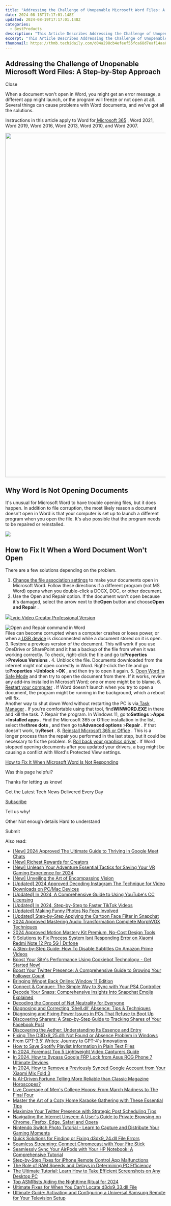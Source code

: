 ```yaml
---
title: "Addressing the Challenge of Unopenable Microsoft Word Files: A Step-by-Step Approach"
date: 2024-08-18T17:17:01.148Z
updated: 2024-08-19T17:17:01.148Z
categories:
  - BestProducts
description: "This Article Describes Addressing the Challenge of Unopenable Microsoft Word Files: A Step-by-Step Approach"
excerpt: "This Article Describes Addressing the Challenge of Unopenable Microsoft Word Files: A Step-by-Step Approach"
thumbnail: https://thmb.techidaily.com/d04a298cb4efeef55fca68d7eaf14aa0f3c43f69fcef497082e91bf17afd4582.jpg
---
```


## Addressing the Challenge of Unopenable Microsoft Word Files: A Step-by-Step Approach

Close 

 When a document won't open in Word, you might get an error message, a different app might launch, or the program will freeze or not open at all. Several things can cause problems with Word documents, and we've got all the solutions.

 Instructions in this article apply to Word for[ Microsoft 365](https://www.lifewire.com/microsoft-office-4156573) , Word 2021, Word 2019, Word 2016, Word 2013, Word 2010, and Word 2007.

<!-- affiliate ads begin -->
<a href="https://versadesk.pxf.io/c/5597632/1892108/21290" target="_top" id="1892108"><img src="//a.impactradius-go.com/display-ad/21290-1892108" border="0" alt="" width="1080" height="1080"/></a><img height="0" width="0" src="https://imp.pxf.io/i/5597632/1892108/21290" style="position:absolute;visibility:hidden;" border="0" />
<!-- affiliate ads end -->
##  Why Word Is Not Opening Documents 

 It's unusual for Microsoft Word to have trouble opening files, but it does happen. In addition to file corruption, the most likely reason a document doesn't open in Word is that your computer is set up to launch a different program when you open the file. It's also possible that the program needs to be repaired or reinstalled.

<!-- affiliate ads begin -->
<a href="https://shop.mondly.com/affiliate.php?ACCOUNT=ATISTUDI&AFFILIATE=108875&PATH=https%3A%2F%2Fwww.mondly.com%3FAFFILIATE%3D108875%26RESOURCE%3D%2BEducational%2B970x90%2B"><img src="https://secure.avangate.com/images/merchant/69c418c33ec2e1a4267fa9bb77fa1428/educational-970x90.gif" border="0"></a>
<!-- affiliate ads end -->
##  How to Fix It When a Word Document Won't Open 

 There are a few solutions depending on the problem.

1. [ Change the file association settings](https://www.lifewire.com/how-to-change-file-associations-in-windows-2624477) to make your documents open in Microsoft Word. Follow these directions if a different program (not MS Word) opens when you double-click a DOCX, DOC, or other document.
2. Use the Open and Repair option. If the document won't open because it's damaged, select the arrow next to the**Open** button and choose**Open and Repair** .  
<!-- affiliate ads begin -->
<a href="https://secure.2checkout.com/order/checkout.php?PRODS=11224199&QTY=1&AFFILIATE=108875&CART=1"><img src="https://secure.avangate.com/images/merchant/e09fdffe648a30658a9657bbed7b2388/products/copy_boxshot_lyricvideo.png" border="0">Lyric Video Creator Professional Version</a>
<!-- affiliate ads end -->
![Open and Repair command in Word](https://www.lifewire.com/thmb/Uqy1JdN9YL2Rbp7K1mqt5O4y5J4=/1500x0/filters:no_upscale():max_bytes(150000):strip_icc():format(webp)/003-microsoft-word-files-wont-open-3540218-cb98ca350e624669bf4b7361e60c5a4f.jpg)  
 Files can become corrupted when a computer crashes or loses power, or when a[ USB device](https://www.lifewire.com/universal-serial-bus-usb-2626039) is disconnected while a document stored on it is open.
3. Restore a previous version of the document. This will work if you use OneDrive or SharePoint and it has a backup of the file from when it was working correctly. To check, right-click the file and go to**Properties** \>**Previous Versions** .
4. Unblock the file. Documents downloaded from the internet might not open correctly in Word. Right-click the file and go to**Properties** \>**Unblock** \>**OK** , and then try to open it again.
5. [ Open Word in Safe Mode](https://www.lifewire.com/using-safe-mode-to-diagnose-word-3540220) and then try to open the document from there. If it works, review any add-ins installed in Microsoft Word; one or more might be to blame.
6. [ Restart your computer](https://www.lifewire.com/how-to-reboot-a-computer-2624568) . If Word doesn't launch when you try to open a document, the program might be running in the background, which a reboot will fix.  
 Another way to shut down Word without restarting the PC is via[ Task Manager](https://www.lifewire.com/task-manager-2626025) . If you're comfortable using that tool, find**WINWORD.EXE** in there and kill the task.
7. Repair the program. In Windows 11, go to**Settings** \>**Apps** \>**Installed apps** . Find the Microsoft 365 or Office installation in the list, select the**three dots** , and then go to**Advanced options** \>**Repair** . If that doesn't work, try**Reset** .
8. [ Reinstall Microsoft 365 or Office](https://www.lifewire.com/what-is-the-proper-way-to-reinstall-a-software-program-2624478) . This is a longer process than the repair you performed in the last step, but it could be necessary to fix the problem.
9. [ Roll back your graphics driver](https://www.lifewire.com/how-to-roll-back-a-driver-in-windows-2619217) . If Word stopped opening documents after you updated your drivers, a bug might be causing a conflict with Word's Protected View settings.

[  How to Fix It When Microsoft Word Is Not Responding ](https://www.lifewire.com/fix-microsoft-word-not-responding-4688998) 

Was this page helpful?

Thanks for letting us know!

 Get the Latest Tech News Delivered Every Day

[ Subscribe ](https://www.lifewire.com/#) 

Tell us why!

 Other  Not enough details  Hard to understand 

 Submit 

<ins class="adsbygoogle"
     style="display:block"
     data-ad-format="autorelaxed"
     data-ad-client="ca-pub-7571918770474297"
     data-ad-slot="1223367746"></ins>



<ins class="adsbygoogle"
     style="display:block"
     data-ad-client="ca-pub-7571918770474297"
     data-ad-slot="8358498916"
     data-ad-format="auto"
     data-full-width-responsive="true"></ins>

<span class="atpl-alsoreadstyle">Also read:</span>
<div><ul>
<li><a href="https://on-screen-recording.techidaily.com/new-2024-approved-the-ultimate-guide-to-thriving-in-google-meet-chats/"><u>[New] 2024 Approved  The Ultimate Guide to Thriving in Google Meet Chats</u></a></li>
<li><a href="https://youtube-webster.techidaily.com/ichest-rewards-for-creators/"><u>[New] Richest Rewards for Creators</u></a></li>
<li><a href="https://screen-mirroring-recording.techidaily.com/new-unleash-your-adventure-essential-tactics-for-saving-your-vr-gaming-experience-for-2024/"><u>[New] Unleash Your Adventure  Essential Tactics for Saving Your VR Gaming Experience for 2024</u></a></li>
<li><a href="https://some-tips.techidaily.com/new-unveiling-the-art-of-encompassing-vision/"><u>[New] Unveiling the Art of Encompassing Vision</u></a></li>
<li><a href="https://instagram-videos.techidaily.com/updated-2024-approved-decoding-instagram-the-technique-for-video-downloads-on-pcmac-devices/"><u>[Updated] 2024 Approved  Decoding Instagram  The Technique for Video Downloads on PC/Mac Devices</u></a></li>
<li><a href="https://facebook-video-share.techidaily.com/updated-in-2024-a-comprehensive-guide-to-using-youtubes-cc-licensing/"><u>[Updated] In 2024, A Comprehensive Guide to Using YouTube's CC Licensing</u></a></li>
<li><a href="https://tiktok-clips.techidaily.com/updated-in-2024-step-by-step-to-faster-tiktok-videos/"><u>[Updated] In 2024, Step-by-Step to Faster TikTok Videos</u></a></li>
<li><a href="https://extra-guidance.techidaily.com/updated-making-funny-photos-no-fees-involved/"><u>[Updated] Making Funny Photos  No Fees Involved</u></a></li>
<li><a href="https://extra-skills.techidaily.com/updated-step-by-step-applying-the-cartoon-face-filter-in-snapchat/"><u>[Updated] Step-by-Step  Applying the Cartoon Face Filter in Snapchat</u></a></li>
<li><a href="https://extra-approaches.techidaily.com/2024-approved-mastering-audio-transformation-complete-morphvox-techniques/"><u>2024 Approved  Mastering Audio Transformation  Complete MorphVOX Techniques</u></a></li>
<li><a href="https://fox-boxes.techidaily.com/2024-approved-motion-mastery-kit-premium-no-cost-design-tools/"><u>2024 Approved  Motion Mastery Kit  Premium, No-Cost Design Tools</u></a></li>
<li><a href="https://howto.techidaily.com/9-solutions-to-fix-process-system-isnt-responding-error-on-xiaomi-redmi-note-12-pro-5g-drfone-by-drfone-fix-android-problems-fix-android-problems/"><u>9 Solutions to Fix Process System Isnt Responding Error on Xiaomi Redmi Note 12 Pro 5G | Dr.fone</u></a></li>
<li><a href="https://techno-recovery.techidaily.com/a-step-by-step-guide-how-to-disable-subtitles-on-amazon-prime-videos/"><u>A Step-by-Step Guide: How To Disable Subtitles On Amazon Prime Videos</u></a></li>
<li><a href="https://data-safeguard.techidaily.com/boost-your-sites-performance-using-cookiebot-technology-get-started-now/"><u>Boost Your Site's Performance Using Cookiebot Technology - Get Started Now!</u></a></li>
<li><a href="https://techno-recovery.techidaily.com/boost-your-twitter-presence-a-comprehensive-guide-to-growing-your-follower-count/"><u>Boost Your Twitter Presence: A Comprehensive Guide to Growing Your Follower Count</u></a></li>
<li><a href="https://win11.techidaily.com/bringing-winget-back-online-window-11-edition/"><u>Bringing Winget Back Online: Window 11 Edition</u></a></li>
<li><a href="https://techno-recovery.techidaily.com/connect-and-conquer-the-simple-way-to-sync-with-your-ps4-controller/"><u>Connect & Conquer: The Simple Way to Sync with Your PS4 Controller</u></a></li>
<li><a href="https://techno-recovery.techidaily.com/decode-your-snaps-comprehensive-insights-into-snapchat-emojis-explained/"><u>Decode Your Snaps: Comprehensive Insights Into Snapchat Emojis Explained</u></a></li>
<li><a href="https://techno-recovery.techidaily.com/decoding-the-concept-of-net-neutrality-for-everyone/"><u>Decoding the Concept of Net Neutrality for Everyone</u></a></li>
<li><a href="https://techno-recovery.techidaily.com/diagnosing-and-correcting-shelldll-absence-tips-and-techniques/"><u>Diagnosing and Correcting 'Shell.dll' Absence: Tips & Techniques</u></a></li>
<li><a href="https://techno-recovery.techidaily.com/diagnosing-and-fixing-power-issues-in-pcs-that-refuse-to-boot-up/"><u>Diagnosing and Fixing Power Issues in PCs That Refuse to Boot Up</u></a></li>
<li><a href="https://techno-recovery.techidaily.com/discovering-sharers-a-step-by-step-guide-to-tracking-shares-of-your-facebook-post/"><u>Discovering Sharers: A Step-by-Step Guide to Tracking Shares of Your Facebook Post</u></a></li>
<li><a href="https://techno-recovery.techidaily.com/discovering-the-aether-understanding-its-essence-and-entry/"><u>Discovering the Aether: Understanding Its Essence and Entry</u></a></li>
<li><a href="https://techno-recovery.techidaily.com/fixing-the-d3dx925dll-not-found-or-absence-problem-in-windows/"><u>Fixing The D3Dx9_25.dll: Not Found or Absence Problem in Windows</u></a></li>
<li><a href="https://tech-haven.techidaily.com/from-gpt-35-writes-journey-to-gpt-4s-innovations/"><u>From GPT-3.5' Writes: Journey to GPT-4's Innovations</u></a></li>
<li><a href="https://techno-recovery.techidaily.com/how-to-save-spotify-playlist-information-in-plain-text-files/"><u>How to Save Spotify Playlist Information in Plain Text Files</u></a></li>
<li><a href="https://some-knowledge.techidaily.com/in-2024-foremost-top-5-lightweight-video-capturers-guide/"><u>In 2024, Foremost Top 5 Lightweight Video Capturers Guide</u></a></li>
<li><a href="https://android-frp.techidaily.com/in-2024-how-to-bypass-google-frp-lock-from-asus-rog-phone-7-ultimate-devices-by-drfone-android/"><u>In 2024, How to Bypass Google FRP Lock from Asus ROG Phone 7 Ultimate Devices</u></a></li>
<li><a href="https://unlock-android.techidaily.com/in-2024-how-to-remove-a-previously-synced-google-account-from-your-xiaomi-mix-fold-3-by-drfone-android/"><u>In 2024, How to Remove a Previously Synced Google Account from Your Xiaomi Mix Fold 3</u></a></li>
<li><a href="https://tech-haven.techidaily.com/is-ai-driven-fortune-telling-more-reliable-than-classic-magazine-horoscopes/"><u>Is AI-Driven Fortune Telling More Reliable than Classic Magazine Horoscopes?</u></a></li>
<li><a href="https://techno-recovery.techidaily.com/live-coverage-of-mens-college-hoops-from-march-madness-to-the-final-four/"><u>Live Coverage of Men's College Hoops: From March Madness to The Final Four</u></a></li>
<li><a href="https://techno-recovery.techidaily.com/master-the-art-of-a-cozy-home-karaoke-gathering-with-these-essential-tips/"><u>Master the Art of a Cozy Home Karaoke Gathering with These Essential Tips</u></a></li>
<li><a href="https://techno-recovery.techidaily.com/maximize-your-twitter-presence-with-strategic-post-scheduling-tips/"><u>Maximize Your Twitter Presence with Strategic Post Scheduling Tips</u></a></li>
<li><a href="https://techno-recovery.techidaily.com/navigating-the-internet-unseen-a-users-guide-to-private-browsing-on-chrome-firefox-edge-safari-and-opera/"><u>Navigating the Internet Unseen: A User's Guide to Private Browsing on Chrome, Firefox, Edge, Safari and Opera</u></a></li>
<li><a href="https://techno-recovery.techidaily.com/1722851874488-nintendo-switch-photo-tutorial-learn-to-capture-and-distribute-your-gaming-moments/"><u>Nintendo Switch Photo Tutorial - Learn to Capture and Distribute Your Gaming Moments</u></a></li>
<li><a href="https://techno-recovery.techidaily.com/quick-solutions-for-finding-or-fixing-d3dx924dll-file-errors/"><u>Quick Solutions for Finding or Fixing d3dx9_24.dll File Errors</u></a></li>
<li><a href="https://techno-recovery.techidaily.com/seamless-streaming-connect-chromecast-with-your-fire-stick/"><u>Seamless Streaming: Connect Chromecast with Your Fire Stick</u></a></li>
<li><a href="https://techno-recovery.techidaily.com/seamlessly-sync-your-airpods-with-your-hp-notebook-a-comprehensive-tutorial/"><u>Seamlessly Sync Your AirPods with Your HP Notebook: A Comprehensive Tutorial</u></a></li>
<li><a href="https://techno-recovery.techidaily.com/step-by-step-fixes-for-iphone-remote-control-app-malfunctions/"><u>Step-by-Step Fixes for iPhone Remote Control App Malfunctions</u></a></li>
<li><a href="https://techno-recovery.techidaily.com/the-role-of-ram-speeds-and-delays-in-determining-pc-efficiency/"><u>The Role of RAM Speeds and Delays in Determining PC Efficiency</u></a></li>
<li><a href="https://techno-recovery.techidaily.com/the-ultimate-tutorial-learn-how-to-take-efficient-screenshots-on-any-desktop-pc/"><u>The Ultimate Tutorial: Learn How to Take Efficient Screenshots on Any Desktop PC</u></a></li>
<li><a href="https://some-approaches.techidaily.com/top-asmrists-aiding-the-nighttime-ritual-for-2024/"><u>Top ASMRists Aiding the Nighttime Ritual for 2024</u></a></li>
<li><a href="https://techno-recovery.techidaily.com/ultimate-fixes-for-when-you-cant-locate-d3dx933dll-file/"><u>Ultimate Fixes for When You Can't Locate d3dx9_33.dll File</u></a></li>
<li><a href="https://techno-recovery.techidaily.com/ultimate-guide-activating-and-configuring-a-universal-samsung-remote-for-your-television-setup/"><u>Ultimate Guide: Activating and Configuring a Universal Samsung Remote for Your Television Setup</u></a></li>
</ul></div>
